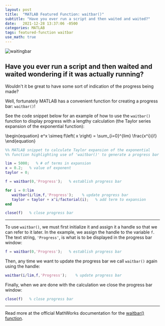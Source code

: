```yaml
---
layout: post
title:  "MATLAB Featured Function: waitbar()"
subtitle: "Have you ever run a script and then waited and waited?"
date:   2021-12-28 13:37:06 -0500
categories: MATLAB
tags: featured-function waitbar
use_math: true
---
```

![waitingbar](/test-blog/assets/waitbar.jpg)

## **Have you ever run a script and then waited and waited wondering if it was actually running?**

Wouldn't it be great to have some sort of indication of the progress being made?

Well, fortunately MATLAB has a convenient function for creating a progress bar: `waitbar()`!

See the code snippet below for an example of how to use the  `waitbar()` function to display progress with a lengthy calculation (the Taylor series expansion of the exponential function):

\begin{equation}
e^x \simeq f\left( x \right) = \sum_{i=0}^{lim} \frac{x^i}{i!}
\end{equation}

``` matlab
%% MATLAB snippet to calculate Taylor expansion of the exponential
%% function highlighting use of 'waitbar()' to generate a progress bar

lim = 5000;   % # of terms in expansion
x = 0.2;   % value of exponent
taylor = 0;

f = waitbar(0,'Progress');   % establish progress bar

for i = 0:lim
   waitbar(i/lim,f,'Progress');    % update progress bar
   taylor = taylor + x^i/factorial(i);   % add term to expansion
end

close(f)   % close progress bar
```
---


To use `waitbar()`, we must first initialize it and assign it a handle so that we can refer to it later. In the example, we assign the handle to the variable `f`. The text string, `'Progress'`, is what is to be displayed in the progress bar window:

``` matlab
f = waitbar(0,'Progress');   % establish progress bar
 ```
Then, any time we want to update the progress bar we call `waitbar()` again using the handle:

``` matlab
waitbar(i/lim,f,'Progress');    % update progress bar
```
Finally, when we are done with the calculation we close the progress bar window:

``` matlab
close(f)   % close progress bar
```


---

Read more at the official MathWorks documentation for the [waitbar() function](https://www.mathworks.com/help/matlab/ref/waitbar.html).

[waitbar-doc]: https://www.mathworks.com/help/matlab/ref/waitbar.html
